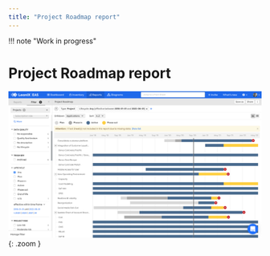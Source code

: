 ```yaml
---
title: "Project Roadmap report"
---
```


!!! note "Work in progress"

# Project Roadmap report

![Project Roadmap report](../assets/images/project-roadmap.png){: .zoom }

